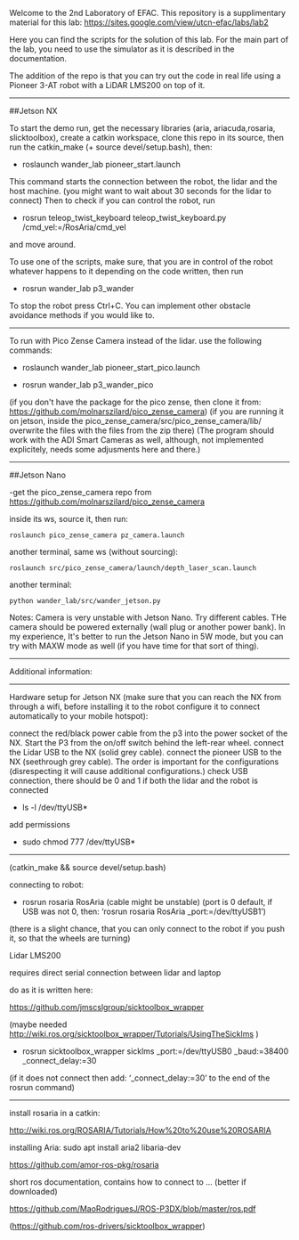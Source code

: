 Welcome to the 2nd Laboratory of EFAC.
This repository is a supplimentary material for this lab: https://sites.google.com/view/utcn-efac/labs/lab2

Here you can find the scripts for the solution of this lab.
For the main part of the lab, you need to use the simulator as it is described in the documentation.

The addition of the repo is that you can try out the code in real life using a Pioneer 3-AT robot with a LiDAR LMS200 on top of it.

__________

##Jetson NX

To start the demo run, get the necessary libraries (aria, ariacuda,rosaria, slicktoolbox), create a catkin workspace, clone this repo in its source, then run the catkin_make (+ source devel/setup.bash), then:

 - roslaunch wander_lab pioneer_start.launch

This command starts the connection between the robot, the lidar and the host machine. (you might want to wait about 30 seconds for the lidar to connect)
Then to check if you can control the robot, run

 - rosrun teleop_twist_keyboard teleop_twist_keyboard.py /cmd_vel:=/RosAria/cmd_vel

and move around.

To use one of the scripts, make sure, that you are in control of the robot whatever happens to it depending on the code written, then run 

 - rosrun wander_lab p3_wander

To stop the robot press Ctrl+C.
You can implement other obstacle avoidance methods if you would like to.

_______
To run with Pico Zense Camera instead of the lidar. use the following commands:
 - roslaunch wander_lab pioneer_start_pico.launch

 - rosrun wander_lab p3_wander_pico

 (if you don't have the package for the pico zense, then clone it from: https://github.com/molnarszilard/pico_zense_camera)
 (if you are running it on jetson, inside the pico_zense_camera/src/pico_zense_camera/lib/ overwrite the files with the files from the zip there)
 (The program should work with the ADI Smart Cameras as well, although, not implemented explicitely, needs some adjusments here and there.)

___________

##Jetson Nano

-get the pico_zense_camera repo from https://github.com/molnarszilard/pico_zense_camera

inside its ws, source it, then run:

```roslaunch pico_zense_camera pz_camera.launch```

another terminal, same ws (without sourcing):

```roslaunch src/pico_zense_camera/launch/depth_laser_scan.launch```

another terminal:

```python wander_lab/src/wander_jetson.py```

Notes: Camera is very unstable with Jetson Nano. Try different cables. THe camera should be powered externally (wall plug or another power bank). In my experience, It's better to run the Jetson Nano in 5W mode, but you can try with MAXW mode as well (if you have time for that sort of thing).

_______
Additional information:

_______
Hardware setup for Jetson NX (make sure that you can reach the NX from through a wifi, before installing it to the robot configure it to connect automatically to your mobile hotspot):

connect the red/black power cable from the p3 into the power socket of the NX.
Start the P3 from the on/off switch behind the left-rear wheel.
connect the Lidar USB to the NX (solid grey cable).
connect the pioneer USB to the NX (seethrough grey cable). The order is important for the configurations (disrespecting it will cause additional configurations.)
check USB connection, there should be 0 and 1 if both the lidar and the robot is connected

 - ls -l /dev/ttyUSB*

add permissions

 - sudo chmod 777 /dev/ttyUSB*

_____________
(catkin_make && source devel/setup.bash)

connecting to robot:

 - rosrun rosaria RosAria
 (cable might be unstable) (port is 0 default, if USB was not 0, then: ‘rosrun rosaria RosAria _port:=/dev/ttyUSB1’)

(there is a slight chance, that you can only connect to the robot if you push it, so that the wheels are turning)

Lidar LMS200

requires direct serial connection between lidar and laptop 


do as it is written here:

https://github.com/jmscslgroup/sicktoolbox_wrapper

(maybe needed http://wiki.ros.org/sicktoolbox_wrapper/Tutorials/UsingTheSicklms )

 - rosrun sicktoolbox_wrapper sicklms _port:=/dev/ttyUSB0 _baud:=38400 _connect_delay:=30


(if it does not connect then add: ‘_connect_delay:=30’ to the end of the rosrun command)


___
install rosaria in a catkin:

http://wiki.ros.org/ROSARIA/Tutorials/How%20to%20use%20ROSARIA

installing Aria: sudo apt install aria2 libaria-dev

https://github.com/amor-ros-pkg/rosaria

short ros documentation, contains how to connect to … (better if downloaded)

https://github.com/MaoRodriguesJ/ROS-P3DX/blob/master/ros.pdf


(https://github.com/ros-drivers/sicktoolbox_wrapper)



